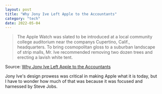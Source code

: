 ```yaml
---
layout: post
title: "Why Jony Ive Left Apple to the Accountants"
category: "tech"
date: 2022-05-04
---
```


>The Apple Watch was slated to be introduced at a local community college auditorium near the companys Cupertino, Calif., headquarters. To bring cosmopolitan gloss to a suburban landscape of strip malls, Mr. Ive recommended removing two dozen trees and erecting a lavish white tent.

Source: [Why Jony Ive Left Apple to the Accountants](https://www.nytimes.com/2022/05/01/technology/jony-ive-apple-design.html)

Jony Ive's design prowess was critical in making Apple what it is today, but I have to wonder how much of that was because it was focused and harnessed by Steve Jobs. 
